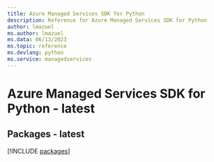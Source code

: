 ```yaml
---
title: Azure Managed Services SDK for Python
description: Reference for Azure Managed Services SDK for Python
author: lmazuel
ms.author: lmazuel
ms.data: 06/13/2023
ms.topic: reference
ms.devlang: python
ms.service: managedservices
---
```

# Azure Managed Services SDK for Python - latest
## Packages - latest
[!INCLUDE [packages](managed-services-index.md)]